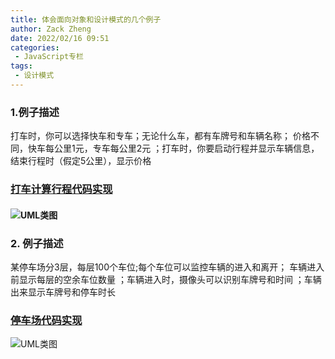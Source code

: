 ```yaml
---
title: 体会面向对象和设计模式的几个例子
author: Zack Zheng
date: 2022/02/16 09:51
categories:
 - JavaScript专栏
tags:
 - 设计模式
---
```




### 1.例子描述

打车时，你可以选择快车和专车；无论什么车，都有车牌号和车辆名称； 价格不同，快车每公里1元，专车每公里2元 ；打车时，你要启动行程并显示车辆信息，结束行程时（假定5公里），显示价格

###  [打车计算行程代码实现]()

#### ![UML类图](https://s1.ax1x.com/2023/05/19/p949tZn.png)

### 2. 例子描述

 某停车场分3层，每层100个车位;每个车位可以监控车辆的进入和离开； 车辆进入前显示每层的空余车位数量 ；车辆进入时，摄像头可以识别车牌号和时间 ；车辆出来显示车牌号和停车时长

###  [停车场代码实现](https://github.com/zack-xy/try-projects/blob/main/learn-design-mode/src/examples/carPark.ts)

![UML类图](https://s1.ax1x.com/2023/05/19/p949BzF.png)
